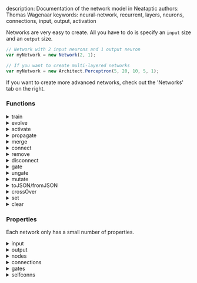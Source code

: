 description: Documentation of the network model in Neataptic
authors: Thomas Wagenaar
keywords: neural-network, recurrent, layers, neurons, connections, input, output, activation

Networks are very easy to create. All you have to do is specify an `input` size and an `output` size.

```javascript
// Network with 2 input neurons and 1 output neuron
var myNetwork = new Network(2, 1);

// If you want to create multi-layered networks
var myNetwork = new Architect.Perceptron(5, 20, 10, 5, 1);
```

If you want to create more advanced networks, check out the 'Networks' tab on the right.

### Functions

<details>
  <summary>train</summary>
   The train method allows you to train your network with given parameters. It also has an option for <a href="https://en.wikipedia.org/wiki/Cross-validation_(statistics)">cross-validation</a>.

<pre>
myNetwork.train(set, options)
</pre>

Where set is an error containing objects in the following way: <code>{ input: [input(s)], output: [output(s)] }</code>. So for example, this is how you would train an XOR:

<pre>
var network = new Architect.Perceptron(2,4,1);

// Train the XOR gate
network.train([{ input: [0,0], output: [0] },
               { input: [0,1], output: [1] },
               { input: [1,0], output: [1] },
               { input: [1,1], output: [0] }]);

network.activate([0,1]); // 0.9824...
</pre>

However, options allow you to finetune the training process:

<details>
  <summary>log</summary>
   If set to <code>n</code>, will output every <code>n</code> iterations (<code>log : 1</code> will log every iteration)
</details>

<details>
  <summary>error</summary>
   The target error to reach, once the network falls below this error, the process is stopped. Default: <code>0.005</code>
</details>

<details>
  <summary>cost</summary>
   The cost function to use. See [cost methods](../methods/cost.md). Default: <code>Methods.Cost.MSE</code>
</details>

<details>
  <summary>rate</summary>
   Sets the learning rate of the backpropagation process. Default: <codE>0.3</code>.
</details>

<details>
  <summary>dropout</summary>
   Sets the dropout of the hidden network nodes. Read more about it on the [Regularization](../methods/regularization.md) page. Default: <code>0</code>.
</details>


<details>
  <summary>shuffle</summary>
   When set to <code>true</code>, will shuffle the training data every iteration. A good option to use if your network is performing less in cross validation than in the real training set. Default: <code>false</code>
</details>

<details>
  <summary>iterations</summary>
   Sets the amount of iterations the process will maximally run, even when the target error has not been reached. Default: <code>NaN</code>
</details>

<details>
  <summary>schedule</summary>
    You can schedule tasks to happen every `n` iterations. An example of usage is <code>schedule : { function: function(){console.log(Date.now)}, iterations: 5}</code>. This will log the time every 5 iterations. This option allows for complex scheduled tasks during training.
</details>

<details>
  <summary>clear</summary>
   If set to <code>true</code>, will clear the network after every activation. This is useful for training [LSTM](../builtins/lstm.md)'s, more importantly for timeseries prediction. Default: <code>false</code>
</details>
&zwnj;

So the following setup will train until the error of <code>0.0001</code> is reached or if the iterations hit <code>1000</code>. It will log the status every iteration as well. The rate has been lowered to <code>0.2</code>.

<pre>
var network = new Architect.Perceptron(2,4,1);

var trainingSet = [
  { input: [0,0], output: [1] },
  { input: [0,1], output: [0] },
  { input: [1,0], output: [0] },
  { input: [1,1], output: [1] }
];

// Train the XNOR gate
network.train(trainingSet, {
  log: 1,
  iterations: 1000,
  error: 0.0001,
  rate: 0.2
});
</pre>

The last option is the <b>crossValidate</b> option, which will validate if the network also performs well enough on a non-trained part of the given set. Options:

<details>
  <summary>crossValidate.testSize</summary>
   Sets the amount of test cases that should be assigned to cross validation. If set to <code>0.4</code>, 40% of the given set will be used for cross validation.
</details>

<details>
  <summary>crossValidate.testError</summary>
   Sets the target error of the validation set.
</details>
&zwnj;

So an example of cross validation would be:

<pre>
var network = new Architect.Perceptron(2,4,1);

var trainingSet = [
  { input: [0,0], output: [1] },
  { input: [0,1], output: [0] },
  { input: [1,0], output: [0] },
  { input: [1,1], output: [1] }
];

// Train the XNOR gate
network.train(trainingSet, {
  crossValidate :
    {
      testSize: 0.4,
      testError: 0.02
    }
});
</pre>

PS: don't use cross validation for small sets, this is just an example!

<hr>
</details>

<details>
  <summary>evolve</summary>
  <p>The evolve function will evolve the network to conform the given training set. If you want to perform neuroevolution on problems without a training set, check out the [NEAT](../neat.md) wiki page</a>. This function may not always be succesful, so always specify a number of iterations for it too maximally run.</p>

<a href="https://wagenaartje.github.io/neataptic/articles/neuroevolution/">View a whole bunch of neuroevolution algorithms set up with Neataptic here.</a>

The constructor:

<pre>
myNetwork.evolve(set, options);
</pre>

Where <code>set</code> is your training set. An example is coming up ahead. Please note that there are <b>a lot</b> of options, here are the basic options:

<details>
  <summary>cost</summary>
   Specify the cost function for the evolution, this tells a genome in the population how well it's performing.
</details>

<details>
  <summary>amount</summary>
   Set the amount of times to test the trainingset on a genome each generation. Useful for timeseries. Do not use for regular feedfoward problems. Default is <code>1</code>.
</details>

<details>
  <summary>growth</summary>
Set the penalty you want to give for large networks. The penalty get's calculated as follows:

<pre>
penalty = (genome.nodes.length + genome.connectoins.length + genome.gates.length) * growth;
</pre>

This penalty will get added on top of the error. Your growth should be a very small number, the default value is <code>0.0001</code>
</details>

<details>
  <summary>iterations</summary>
  Set the maximum amount of iterations/generations for the algorithm to run. Always specify this, as the algorithm will not always converge.
</details>

<details>
  <summary>error</summary>
  Set the target error. The algorithm will stop once this target error has been reached. The default value is <code>0.005</code>.
</details>

<details>
  <summary>log</summary>
   If set to <code>n</code>, will output every <code>n</code> iterations (<code>log : 1</code> will log every iteration)
</details>

<details>
  <summary>schedule</summary>
    You can schedule tasks to happen every `n` iterations. An example of usage is <code>schedule : { function: function(){console.log(Date.now)}, iterations: 5}</code>. This will log the time every 5 iterations. This option allows for complex scheduled tasks during evolution.
</details>

<details>
  <summary>clear</summary>
   If set to <code>true</code>, will clear the network after every activation. This is useful for evolving recurrent networks, more importantly for timeseries prediction. Default: <code>false</code>
</details>
&zwnj;

This function will output an object containing the final error, amount of iterations, time and the evolved network:

<pre>
return results = {
  error: mse,
  generations: neat.generation,
  time: Date.now() - start,
  evolved: fittest
};
</pre>

Here are some evolution examples:

<details>
  <summary>XOR</summary>
   Activates the network. It will activate all the nodes in activation order and produce an output.
<pre>
var network = new Network(2,1);

// trainingSet is the same as in the previous example
network.evolve(trainingSet, {
  mutation: Methods.Mutation.FFW,
  equal: true,
  elitism: 5,
  mutationRate: 0.5
});

network.activate([0,0]); // 0.2413
network.activate([0,1]); // 1.0000
network.activate([1,0]); // 0.7663
network.activate([1,1]); // -0.008
</pre>
</details>

<hr>

</details>

<details>
  <summary>activate</summary>
   Activates the network. It will activate all the nodes in activation order and produce an output.

<pre>
// Create a network
var myNetwork = new Network(3, 2);

myNetwork.activate([0.8, 1, 0.21]); // gives: [0.49, 0.51]
</pre>
</details>

<details>
  <summary>propagate</summary>
   This function allows you to teach the network. If you want to do more complex training, use the <code>network.train()</code> function.

<pre>
var myNetwork = new Network(1,1);

// This trains the network to function as a NOT gate
for(var i = 0; i < 1000; i++){
  network.activate([0]);  
  network.propagate(0.2, [1]);

  network.activate([1]);
  network.propagate(0.3, [0]);
}
</pre>

The above example teaches the network to output <code>[1]</code> when input <code>[0]</code> is given and the other way around. Main usage:

<pre>
network.activate(input);
network.propagate(learning_rate, desired_output);
```
</pre>
</details>

<details>
  <summary>merge</summary>
   The merge functions takes two networks, the output size of <code>network1</code> should be the same size as the input of <code>network2</code>. Merging will always be one to one to conserve the purpose of the networks. Usage:

<pre>
var XOR = Architect.Perceptron(2,4,1); // assume this is a trained XOR
var NOT = Architect.Perceptron(1,2,1); // assume this is a trained NOT

// combining these will create an XNOR
var XNOR = Network.merge(XOR, NOT);
</pre>
</details>

<details>
  <summary>connect</summary>
   Connects two nodes in the network:

<pre>
myNetwork.connect(myNetwork.nodes[4], myNetwork.nodes[5]);
</pre>
</details>

<details>
  <summary>remove</summary>
   Removes a node from a network, all its connections will be redirected. If it gates a connection, the gate will be removed.

<pre>
myNetwork = new Architect.Perceptron(1,4,1);

// Remove a node
myNetwork.remove(myNetwork.nodes[2]);
</pre>
</details>

<details>
  <summary>disconnect</summary>
   Disconnects two nodes in the network:

<pre>
myNetwork.disconnect(myNetwork.nodes[4], myNetwork.nodes[5]);
// now node 4 does not have an effect on the output of node 5 anymore
</pre>
</details>

<details>
  <summary>gate</summary>
   Makes a network node gate a connection:

<pre>
myNetwork.gate(myNetwork.nodes[1], myNetwork.connections[5]
</pre>

Now the weight of connection 5 is multiplied with the activation of node 1!
</details>

<details>
  <summary>ungate</summary>
   Removes a gate from a connection:

<pre>
myNetwork = new Architect.Perceptron(1, 4, 2);

// Gate a connection
myNetwork.gate(myNetwork.nodes[2], myNetwork.connections[5]);

// Remove the gate from the connection
myNetwork.ungate(myNetwork.connections[5]);
</pre>
</details>

<details>
  <summary>mutate</summary>
   Mutates the network. See [mutation methods](../methods/mutation.md).
</details>

<details>
  <summary>toJSON/fromJSON</summary>
   Networks can be stored as JSON's and then restored back:

<pre>
var exported = myNetwork.toJSON();
var imported = Network.fromJSON(exported);
</pre>

<code>imported</code> will be a new instance of <code>Network</code> that is an exact clone of <code>myNetwork</code>.
</details>

<details>
  <summary>crossOver</summary>
   Creates a new 'baby' network from two parent networks. Networks are not required to have the same size, however input and output size should be the same!

<pre>
// Initialise two parent networks
var network1 = new Architect.Perceptron(2, 4, 3);
var network2 = new Architect.Perceptron(2, 4, 5, 3);

// Produce an offspring
var network3 = Network.crossOver(network1, network2);
</pre>
</details>

<details>
  <summary>set</summary>
   Sets the properties of all nodes in the network to the given values, e.g.:

<pre>
var network = new Architect.Random(4, 4, 1);

// All nodes in 'network' now have a bias of 1
network.set({bias: 1});
</pre>
</details>

<details>
  <summary>clear</summary>
   Clears the context of the network. Useful for predicting timeseries with LSTM's. `clear()` has little to no effecton regular NN, use on RNN's!
</details>

### Properties
Each network only has a small number of properties.

<details>
  <summary>input</summary>
   Input size of the network
</details>

<details>
  <summary>output</summary>
   Output size of the network
</details>

<details>
  <summary>nodes</summary>
   Array of nodes
</details>

<details>
  <summary>connections</summary>
   Array of connections
</details>

<details>
  <summary>gates</summary>
   Array of gated connections
</details>

<details>
  <summary>selfconns</summary>
   Array of self connections
</details>
